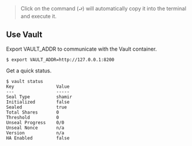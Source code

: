 > Click on the command (`⮐`) will automatically copy it into the terminal and execute it.

## Use Vault

Export VAULT_ADDR to communicate with the Vault container.

```shell
$ export VAULT_ADDR=http://127.0.0.1:8200
```

Get a quick status.

```shell
$ vault status
Key                Value
---                -----
Seal Type          shamir
Initialized        false
Sealed             true
Total Shares       0
Threshold          0
Unseal Progress    0/0
Unseal Nonce       n/a
Version            n/a
HA Enabled         false
```